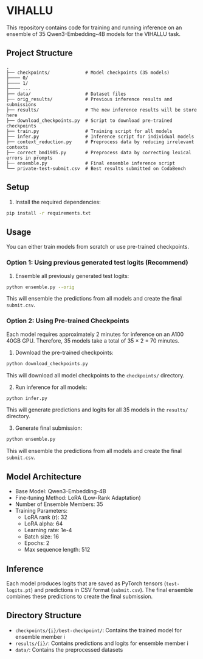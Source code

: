 # VIHALLU

This repository contains code for training and running inference on an ensemble of 35 Qwen3-Embedding-4B models for the VIHALLU task.

## Project Structure

```
.
├── checkpoints/             # Model checkpoints (35 models)
├──── 0/
├──── 1/
├──── ...
├── data/                    # Dataset files
├── orig_results/            # Previous inference results and submissions
├── results/                 # The new inference results will be store here
├── download_checkpoints.py  # Script to download pre-trained checkpoints
├── train.py                 # Training script for all models
├── infer.py                 # Inference script for individual models
├── context_reduction.py     # Preprocess data by reducing irrelevant contexts
├── correct_bmd1905.py       # Preprocess data by correcting lexical errors in prompts
├── ensemble.py              # Final ensemble inference script
└── private-test-submit.csv  # Best results submitted on CodaBench
```

## Setup

1. Install the required dependencies:
```bash
pip install -r requirements.txt
```

## Usage

You can either train models from scratch or use pre-trained checkpoints.

### Option 1: Using previous generated test logits (Recommend)

1. Ensemble all previously generated test logits:
```bash
python ensemble.py --orig
```
This will ensemble the predictions from all models and create the final `submit.csv`.

### Option 2: Using Pre-trained Checkpoints
Each model requires approximately 2 minutes for inference on an A100 40GB GPU. Therefore, 35 models take a total of 35 × 2 = 70 minutes.

1. Download the pre-trained checkpoints:
```bash
python download_checkpoints.py
```
This will download all model checkpoints to the `checkpoints/` directory.

2. Run inference for all models:
```bash
python infer.py
```
This will generate predictions and logits for all 35 models in the `results/` directory.

3. Generate final submission:
```bash
python ensemble.py
```
This will ensemble the predictions from all models and create the final `submit.csv`.

## Model Architecture

- Base Model: Qwen3-Embedding-4B
- Fine-tuning Method: LoRA (Low-Rank Adaptation)
- Number of Ensemble Members: 35
- Training Parameters:
  - LoRA rank (r): 32
  - LoRA alpha: 64
  - Learning rate: 1e-4
  - Batch size: 16
  - Epochs: 2
  - Max sequence length: 512

## Inference

Each model produces logits that are saved as PyTorch tensors (`test-logits.pt`) and predictions in CSV format (`submit.csv`). The final ensemble combines these predictions to create the final submission.

## Directory Structure

- `checkpoints/{i}/best-checkpoint/`: Contains the trained model for ensemble member i
- `results/{i}/`: Contains predictions and logits for ensemble member i
- `data/`: Contains the preprocessed datasets

